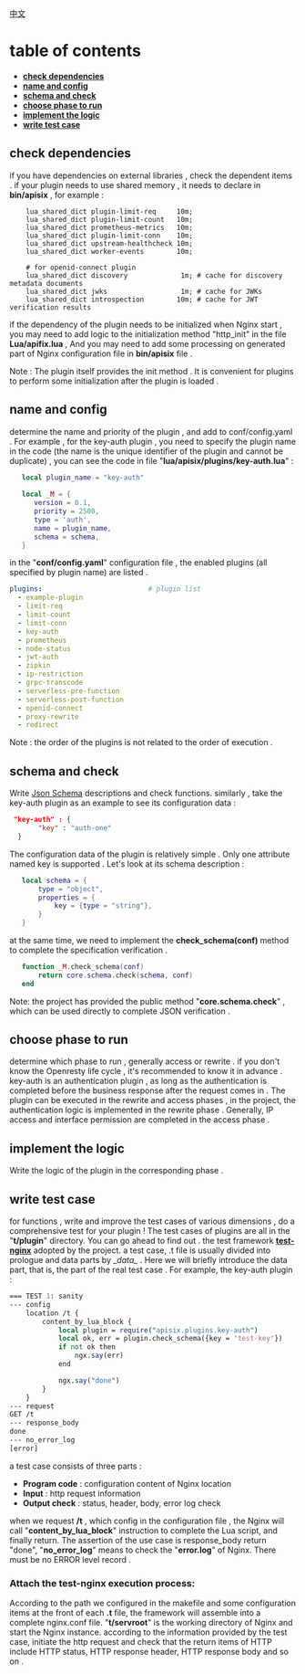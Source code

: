 <!--
#
# Licensed to the Apache Software Foundation (ASF) under one or more
# contributor license agreements.  See the NOTICE file distributed with
# this work for additional information regarding copyright ownership.
# The ASF licenses this file to You under the Apache License, Version 2.0
# (the "License"); you may not use this file except in compliance with
# the License.  You may obtain a copy of the License at
#
#     http://www.apache.org/licenses/LICENSE-2.0
#
# Unless required by applicable law or agreed to in writing, software
# distributed under the License is distributed on an "AS IS" BASIS,
# WITHOUT WARRANTIES OR CONDITIONS OF ANY KIND, either express or implied.
# See the License for the specific language governing permissions and
# limitations under the License.
#
-->
[中文](plugin-develop-cn.md)

# table of contents
- [**check dependencies**](#check-dependencies)
- [**name and config**](#name-and-config)
- [**schema and check**](#schema-and-check)
- [**choose phase to run**](#choose-phase-to-run)
- [**implement the logic**](#implement-the-logic)
- [**write test case**](#write-test-case)


## check dependencies

if you have dependencies on external libraries , check the dependent items . if your plugin needs to use shared memory , it 
 needs to declare in __bin/apisix__ , for example :

```nginx
    lua_shared_dict plugin-limit-req     10m;
    lua_shared_dict plugin-limit-count   10m;
    lua_shared_dict prometheus-metrics   10m;
    lua_shared_dict plugin-limit-conn    10m;
    lua_shared_dict upstream-healthcheck 10m;
    lua_shared_dict worker-events        10m;

    # for openid-connect plugin
    lua_shared_dict discovery             1m; # cache for discovery metadata documents
    lua_shared_dict jwks                  1m; # cache for JWKs
    lua_shared_dict introspection        10m; # cache for JWT verification results
```

if the dependency of the plugin needs to be initialized when Nginx start , you may need to add logic to the initialization 
method "http_init" in the file __Lua/apifix.lua__ , And you may need to add some processing on generated part of Nginx 
configuration file in __bin/apisix__ file .

Note : The plugin itself provides the init method . It is convenient for plugins to perform some initialization after 
the plugin is loaded .

## name and config

determine the name and priority of the plugin , and add to conf/config.yaml . For example , for the key-auth plugin , 
you need to specify the plugin name in the code (the name is the unique identifier of the plugin and cannot be 
duplicate) , you can see the code in file "__lua/apisix/plugins/key-auth.lua__" :

```lua
   local plugin_name = "key-auth"
   
   local _M = {
      version = 0.1,
      priority = 2500,
      type = 'auth',
      name = plugin_name,
      schema = schema,
   }
```

in the "__conf/config.yaml__" configuration file , the enabled plugins (all specified by plugin name) are listed .

```yaml
plugins:                          # plugin list
  - example-plugin
  - limit-req
  - limit-count
  - limit-conn
  - key-auth
  - prometheus
  - node-status
  - jwt-auth
  - zipkin
  - ip-restriction
  - grpc-transcode
  - serverless-pre-function
  - serverless-post-function
  - openid-connect
  - proxy-rewrite
  - redirect
```

Note : the order of the plugins is not related to the order of execution .

## schema and check

Write [Json Schema](https://json-schema.org) descriptions and check functions. similarly , take the key-auth plugin as an example to see its 
configuration data :

```json
 "key-auth" : {
       "key" : "auth-one"
  }
```

The configuration data of the plugin is relatively simple . Only one attribute named key is supported . Let's look 
at its schema description :

```lua
   local schema = {
       type = "object",
       properties = {
           key = {type = "string"},
       }
   }
```

at the same time, we need to implement the __check_schema(conf)__ method to complete the specification verification .

```lua
   function _M.check_schema(conf)
       return core.schema.check(schema, conf)
   end
```

Note: the project has provided the public method "__core.schema.check__" , which can be used directly to complete JSON 
verification .

## choose phase to run

determine which phase to run , generally access or rewrite . if you don't know the Openresty life cycle , it's 
recommended to know it in advance . key-auth is an authentication plugin , as long as the authentication is completed 
before the business response after the request comes in . The plugin can be executed in the rewrite and access phases ,
in the project, the authentication logic is implemented in the rewrite phase . Generally, IP access and interface 
permission are completed in the access phase .

## implement the logic

Write the logic of the plugin in the corresponding phase .

## write test case

for functions , write and improve the test cases of various dimensions , do a comprehensive test for your plugin ! The
test cases of plugins are all in the "__t/plugin__" directory. You can go ahead to find out . the test framework 
[****test-nginx****](https://github.com/openresty/test-nginx)  adopted by the project. a test case, .t file is usually 
divided into prologue and data parts by \__data\__ . Here we will briefly introduce the data part, that is, the part 
of the real test case . For example, the key-auth plugin :

```perl
=== TEST 1: sanity
--- config
    location /t {
        content_by_lua_block {
            local plugin = require("apisix.plugins.key-auth")
            local ok, err = plugin.check_schema({key = 'test-key'})
            if not ok then
                ngx.say(err)
            end

            ngx.say("done")
        }
    }
--- request
GET /t
--- response_body
done
--- no_error_log
[error]
```

a test case consists of three parts :
- __Program code__ : configuration content of Nginx location
- __Input__ : http request information
- __Output check__ : status, header, body, error log check

when we request __/t__ , which config in the configuration file , the Nginx will call "__content_by_lua_block__" instruction to 
complete the Lua script, and finally return. The assertion of the use case is response_body return "done", 
"__no_error_log__" means to check the "__error.log__" of Nginx. There must be no ERROR level record .

### Attach the test-nginx execution process:

According to the path we configured in the makefile and some configuration items at the front of each __.t__ file, the 
framework will assemble into a complete nginx.conf file. "__t/servroot__" is the working directory of Nginx and start the 
Nginx instance. according to the information provided by the test case, initiate the http request and check that the 
return items of HTTP include HTTP status, HTTP response header, HTTP response body and so on .
